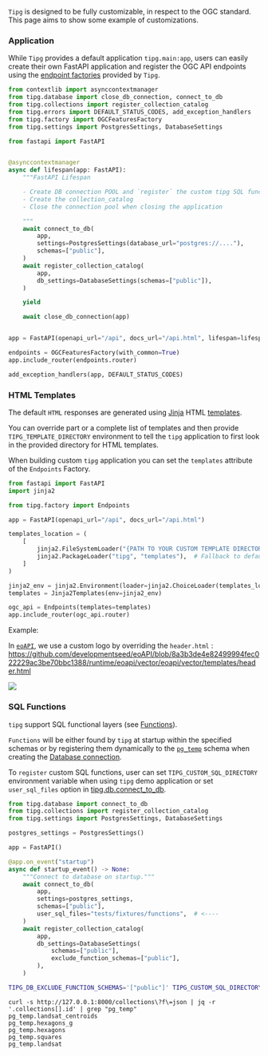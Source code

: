 
`Tipg` is designed to be fully customizable, in respect to the OGC standard. This page aims to show some example of customizations.


### Application

While `Tipg` provides a default application `tipg.main:app`, users can easily create their own FastAPI application and register the OGC API endpoints using the [endpoint factories](/tipg/user_guide/factories/) provided by `Tipg`.

```python
from contextlib import asynccontextmanager
from tipg.database import close_db_connection, connect_to_db
from tipg.collections import register_collection_catalog
from tipg.errors import DEFAULT_STATUS_CODES, add_exception_handlers
from tipg.factory import OGCFeaturesFactory
from tipg.settings import PostgresSettings, DatabaseSettings

from fastapi import FastAPI


@asynccontextmanager
async def lifespan(app: FastAPI):
    """FastAPI Lifespan

    - Create DB connection POOL and `register` the custom tipg SQL function within `pg_temp`
    - Create the collection_catalog
    - Close the connection pool when closing the application

    """
    await connect_to_db(
        app,
        settings=PostgresSettings(database_url="postgres://...."),
        schemas=["public"],
    )
    await register_collection_catalog(
        app,
        db_settings=DatabaseSettings(schemas=["public"]),
    )

    yield

    await close_db_connection(app)


app = FastAPI(openapi_url="/api", docs_url="/api.html", lifespan=lifespan)

endpoints = OGCFeaturesFactory(with_common=True)
app.include_router(endpoints.router)

add_exception_handlers(app, DEFAULT_STATUS_CODES)
```

### HTML Templates

The default `HTML` responses are generated using [Jinja](https://jinja.palletsprojects.com) HTML [templates](https://github.com/developmentseed/tipg/tree/main/tipg/templates).

You can override part or a complete list of templates and then provide `TIPG_TEMPLATE_DIRECTORY` environment to tell the `tipg` application to first look in the provided directory for HTML templates.

When building custom `tipg` application you can set the `templates` attribute of the `Endpoints` Factory.

```python
from fastapi import FastAPI
import jinja2

from tipg.factory import Endpoints

app = FastAPI(openapi_url="/api", docs_url="/api.html")

templates_location = (
    [
        jinja2.FileSystemLoader("{PATH TO YOUR CUSTOM TEMPLATE DIRECTORY}"),
        jinja2.PackageLoader("tipg", "templates"),  # Fallback to default's tipg templates
    ]
)

jinja2_env = jinja2.Environment(loader=jinja2.ChoiceLoader(templates_location))
templates = Jinja2Templates(env=jinja2_env)

ogc_api = Endpoints(templates=templates)
app.include_router(ogc_api.router)
```

Example:

In [`eoAPI`](https://github.com/developmentseed/eoAPI), we use a custom logo by overriding the `header.html` : https://github.com/developmentseed/eoAPI/blob/8a3b3de4e82499994fec022229ac3be70bbc1388/runtime/eoapi/vector/eoapi/vector/templates/header.html

![](https://github.com/developmentseed/tipg/assets/10407788/8c79e668-252b-464c-a50b-8efe7a99d931)


### SQL Functions

`tipg` support SQL functional layers (see [Functions](../functions/)).

`Functions` will be either found by `tipg` at startup within the specified schemas or by registering them dynamically to the [`pg_temp`](https://www.postgresql.org/docs/current/runtime-config-client.html) schema when creating the [Database connection](https://github.com/developmentseed/tipg/blob/2543707238a97a0527effff710a83f9bea66440f/tipg/db.py#L63-L65).

To `register` custom SQL functions, user can set `TIPG_CUSTOM_SQL_DIRECTORY` environment variable when using `tipg` demo application or set `user_sql_files` option in [tipg.db.connect_to_db](https://github.com/developmentseed/tipg/blob/2543707238a97a0527effff710a83f9bea66440f/tipg/main.py#L90-L109).

```python
from tipg.database import connect_to_db
from tipg.collections import register_collection_catalog
from tipg.settings import PostgresSettings, DatabaseSettings

postgres_settings = PostgresSettings()

app = FastAPI()

@app.on_event("startup")
async def startup_event() -> None:
    """Connect to database on startup."""
    await connect_to_db(
        app,
        settings=postgres_settings,
        schemas=["public"],
        user_sql_files="tests/fixtures/functions",  # <----
    )
    await register_collection_catalog(
        app,
        db_settings=DatabaseSettings(
            schemas=["public"],
            exclude_function_schemas=["public"],
        ),
    )
```

```bash
TIPG_DB_EXCLUDE_FUNCTION_SCHEMAS='["public"]' TIPG_CUSTOM_SQL_DIRECTORY=tests/fixtures/functions  uvicorn tipg.main:app --port 8000 --reload
```

```
curl -s http://127.0.0.1:8000/collections\?f\=json | jq -r '.collections[].id' | grep "pg_temp"
pg_temp.landsat_centroids
pg_temp.hexagons_g
pg_temp.hexagons
pg_temp.squares
pg_temp.landsat
```
